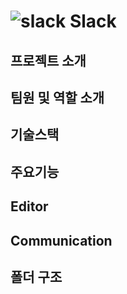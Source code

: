 # ![slack](https://user-images.githubusercontent.com/84880886/219424253-68a0686c-ffee-4897-91dd-cd4ff497453e.png) Slack

## 프로젝트 소개

## 팀원 및 역할 소개

## 기술스택

## 주요기능

## Editor

## Communication

## 폴더 구조
